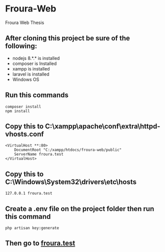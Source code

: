 # Froura-Web
Froura Web Thesis

## After cloning this project be sure of the following:
- nodejs 8.\*.\* is installed
- composer is Installed
- xampp is installed
- laravel is installed
- Windows OS

## Run this commands
```
composer install
npm install
```

## Copy this to C:\xampp\apache\conf\extra\httpd-vhosts.conf
```
<VirtualHost **:80>
    DocumentRoot "C:/xampp/htdocs/froura-web/public"
    ServerName froura.test
</VirtualHost>
```

## Copy this to C:\Windows\System32\drivers\etc\hosts
```
127.0.0.1 froura.test
```

## Create a .env file on the project folder then run this command
```
php artisan key:generate
```

## Then go to [froura.test](http://froura.test)